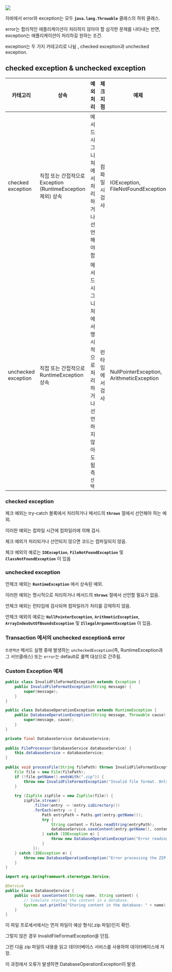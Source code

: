 ![](https://www.baeldung.com/wp-content/uploads/2019/11/Throwable-3.png)  

자바에서 error와 exception는 모두 **`java.lang.Throwable`** 클래스의 하위 클래스.

error는 합리적인 애플리케이션이 처리하지 않아야 할 심각한 문제를 나타내는 반면, exception는 애플리케이션이 처리하길 원하는 조건.

exception는 두 가지 카테고리로 나뉨 , checked exception과 unchecked exception.

  
## checked exception & **unchecked exception**

| 카테고리 | 상속 | 예외 처리 | 체크 지점 | 예제 |
| --- | --- | --- | --- | --- |
| checked exception | 직접 또는 간접적으로 Exception (RuntimeException 제외) 상속 | 메서드 시그니처에서 처리하거나 선언해야 함 | 컴파일 시 검사 | IOException, FileNotFoundException |
| unchecked exception | 직접 또는 간접적으로 RuntimeException 상속 | 메서드 시그니처에서 명시적으로 처리하거나 선언하지 않아도 됨 즉 `선택` | 런타임에서 검사 | NullPointerException, ArithmeticException |

  

### checked exception

체크 예외는 try-catch 블록에서 처리하거나 메서드의 **`throws`** 절에서 선언해야 하는 예외.

이러한 예외는 컴파일 시간에 컴파일러에 의해 검사.

체크 예외가 처리되거나 선언되지 않으면 코드는 컴파일되지 않음.

체크 예외의 예로는 **`IOException`**, **`FileNotFoundException`** 및 **`ClassNotFoundException`** 이 있음

  
### unchecked exception

언체크 예외는 **`RuntimeException`** 에서 상속된 예외.

이러한 예외는 명시적으로 처리하거나 메서드의 **`throws`** 절에서 선언할 필요가 없음.

언체크 예외는 런타임에 검사되며 컴파일러가 처리를 강제하지 않음.

언체크 예외의 예로는 **`NullPointerException`**, **`ArithmeticException`**, **`ArrayIndexOutOfBoundsException`** 및 **`IllegalArgumentException`** 이 있음.


### Transaction 에서의 unchecked exception& error

`트랜잭션` 메서드 실행 중에 발생하는 `uncheckedException`(즉, RuntimeException과 그 서브클래스) 또는 `error`는 default로 롤백 대상으로 간주됨.


### Custom Exception 예제

```java
public class InvalidFileFormatException extends Exception {
    public InvalidFileFormatException(String message) {
        super(message);
    }
}
```


```java
public class DatabaseOperationException extends RuntimeException {
    public DatabaseOperationException(String message, Throwable cause) {
        super(message, cause);
    }
}
```


```java
private final DatabaseService databaseService;  
  
public FileProcessor(DatabaseService databaseService) {  
    this.databaseService = databaseService;  
}  
  
public void processFile(String filePath) throws InvalidFileFormatException {  
    File file = new File(filePath);  
    if (!file.getName().endsWith(".zip")) {  
        throw new InvalidFileFormatException("Invalid file format. Only ZIP files are supported.");  
    }  
  
    try (ZipFile zipFile = new ZipFile(file)) {  
        zipFile.stream()  
            .filter(entry -> !entry.isDirectory())  
            .forEach(entry -> {  
                Path entryPath = Paths.get(entry.getName());  
                try {  
                    String content = Files.readString(entryPath);  
                    databaseService.saveContent(entry.getName(), content);  
                } catch (IOException e) {  
                    throw new DatabaseOperationException("Error reading file entry: " + entry.getName(), e);  
                }  
            });  
    } catch (IOException e) {  
        throw new DatabaseOperationException("Error processing the ZIP file.", e);  
    }  
}
```

```java
import org.springframework.stereotype.Service;

@Service
public class DatabaseService {
    public void saveContent(String name, String content) {
        // Simulate storing the content in a database.
        System.out.println("Storing content in the database: " + name);
    }
}

```

이 파일 프로세서에서는 먼저 파일이 예상 형식(.zip 파일)인지 확인. 

그렇지 않은 경우 InvalidFileFormatException을 던짐. 

그런 다음 zip 파일의 내용을 읽고 데이터베이스 서비스를 사용하여 데이터베이스에 저장. 

이 과정에서 오류가 발생하면 DatabaseOperationException이 발생.
